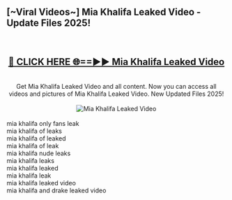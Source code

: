 <h2>[~Viral Videos~] Mia Khalifa Leaked Video - Update Files 2025!</h2>
<br>
<div align="center">
<h2><a href="https://betterlinks.top/A2PfLJ" rel="nofollow">🔴 CLICK HERE 🌐==►► Mia Khalifa Leaked Video</a></h2>
<br>
Get Mia Khalifa Leaked Video and all content. Now you can access all videos and pictures of Mia Khalifa Leaked Video. New Updated Files 2025!
<br>
<br>
<a href="https://betterlinks.top/A2PfLJ" rel="nofollow" data-target="animated-image.originalLink"><img src="https://i.ibb.co.com/WyWwxjT/player-gif2.gif" alt="Mia Khalifa Leaked Video" style="max-width: 100%; display: inline-block;" data-target="animated-image.originalImage"></a>
</div>
<br>
mia khalifa only fans leak<br>
mia khalifa of leaks<br>
mia khalifa of leaked<br>
mia khalifa of leak<br>
mia khalifa nude leaks<br>
mia khalifa leaks<br>
mia khalifa leaked<br>
mia khalifa leak<br>
mia khalifa leaked video<br>
mia khalifa and drake leaked video